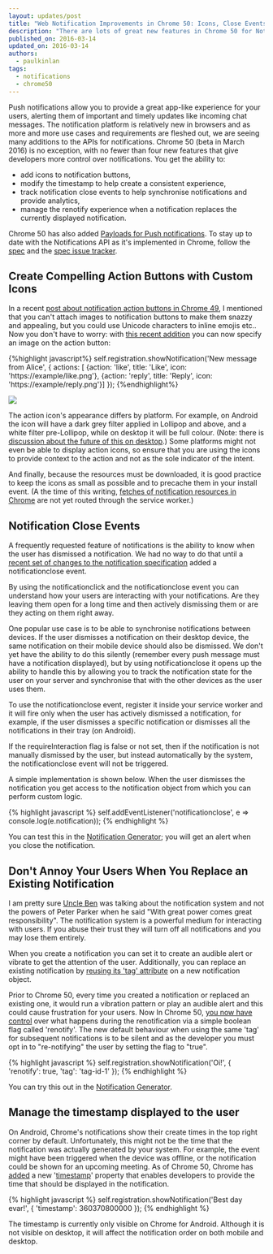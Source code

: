 ```yaml
---
layout: updates/post
title: "Web Notification Improvements in Chrome 50: Icons, Close Events, Renotify Preferences and Timestamps"
description: "There are lots of great new features in Chrome 50 for Notifications, here is a rundown."
published_on: 2016-03-14
updated_on: 2016-03-14
authors:
  - paulkinlan
tags:
  - notifications
  - chrome50
---
```


Push notifications allow you to provide a great app-like experience for your
users, alerting them of important and timely updates like incoming chat
messages. The notification platform is relatively new in browsers and as more
and more use cases and requirements are fleshed out, we are seeing many
additions to the APIs for notifications.
Chrome 50 (beta in March 2016) is no exception, with no fewer than four new
features that give developers more control over notifications. You get the
ability to:

* add icons to notification buttons,
* modify the timestamp to help create a consistent experience,
* track notification close events to help synchronise notifications and provide
  analytics,
* manage the renotify experience when a notification replaces the currently
  displayed notification.

Chrome 50 has also added [Payloads for Push
notifications](https://developers.google.com/web/updates). To stay up to date
with the Notifications API as it's implemented in Chrome, follow the
[spec](https://notifications.spec.whatwg.org/) and the [spec issue
tracker](https://github.com/whatwg/notifications/issues).

## Create Compelling Action Buttons with Custom Icons

In a recent [post about notification action buttons in Chrome
49](https://developers.google.com/web/updates/2016/01/notification-actions?hl=en),
I mentioned that you can't attach images to notification buttons to make them
snazzy and appealing, but you could use Unicode characters to inline emojis
etc.. Now you don't have to worry: with [this
recent addition](https://bugs.chromium.org/p/chromium/issues/detail?id=581336)
you can now specify an image on the action button:

{%highlight javascript%}
self.registration.showNotification('New message from Alice', {
  actions: [
   {action: 'like', title: 'Like', icon: 'https://example/like.png'},
   {action: 'reply', title: 'Reply', icon: 'https://example/reply.png'}]
});
{%endhighlight%}

<img src="/web/updates/images/2016/03/notifications/desktop.png" />

The action icon's appearance differs by platform. For example, on Android the
icon will have a dark grey filter applied in Lollipop and above, and a white
filter pre-Lollipop, while on desktop it will be full colour. (Note: there is
[discussion about the future of this on desktop](https://bugs.chromium.org/p/chromium/issues/detail?id=589837).) Some
platforms might not even be able to display action icons, so ensure that you are
using the icons to provide context to the action and not as the sole indicator
of the intent.

And finally, because the resources must be downloaded, it is good practice to
keep the icons as small as possible and to precache them in your install event.
(A the time of this writing, [fetches of notification resources in
Chrome](https://bugs.chromium.org/p/chromium/issues/detail?id=592188) are not
yet routed through the service worker.)

## Notification Close Events

A frequently requested feature of notifications is the ability to know when the
user has dismissed a notification. We had no way to do that until a [recent set
of changes to the notification specification](https://github.com/whatwg/notifications/pull/61)
added a notificationclose event.

By using the notificationclick and the notificationclose event you can
understand how your users are interacting with your notifications. Are they
leaving them open for a long time and then actively dismissing them or are they
acting on them right away.

One popular use case is to be able to synchronise notifications between devices.
If the user dismisses a notification on their desktop device, the same
notification on their mobile device should also be dismissed. We don't yet have
the ability to do this silently (remember every push message must have a
notification displayed), but by using notificationclose it opens up the ability
to handle this by allowing you to track the notification state for the user on
your server and synchronise that with the other devices as the user uses them.

To use the notificationclose event, register it inside your service worker and
it will fire only when the user has actively dismissed a notification, for
example, if the user dismisses a specific notification or dismisses all the
notifications in their tray (on Android).

If the requireInteraction flag is false or not set, then if the notification is
not manually dismissed by the user, but instead automatically by the system, the
notificationclose event will not be triggered.

A simple implementation is shown below. When the user dismisses the notification
you get access to the notification object from which you can perform custom
logic.

{% highlight javascript %}
self.addEventListener('notificationclose', e => console.log(e.notification));
{% endhighlight %}

You can test this in the [Notification Generator](https://tests.peter.sh/notification-generator/#notificationCloseEvent=true);
you will get an alert when you close the notification.

## Don't Annoy Your Users When You Replace an Existing Notification

I am pretty sure [Uncle Ben](https://en.wikipedia.org/wiki/Uncle_Ben) was
talking about the notification system and not the powers of Peter Parker when he
said "With great power comes great responsibility". The notification system is a
powerful medium for interacting with users. If you abuse their trust they will
turn off all notifications and you may lose them entirely.

When you create a notification you can set it to create an audible alert or
vibrate to get the attention of the user. Additionally, you can replace an
existing notification by [reusing its 'tag' attribute](https://notifications.spec.whatwg.org/#renotify-preference-flag) on a
new notification object.

Prior to Chrome 50, every time you created a notification or replaced an
existing one, it would run a vibration pattern or play an audible alert and this
could cause frustration for your users.  Now In Chrome 50, [you now have
control](https://bugs.chromium.org/p/chromium/issues/detail?id=442133) over what
happens during the renotification via a simple boolean flag called 'renotify'.
The new default behaviour when using the same 'tag' for subsequent notifications
is to be silent and as the developer you must opt in to "re-notifying" the user
by setting the flag to "true".

{% highlight javascript %}
self.registration.showNotification('Oi!', {
  'renotify': true,
  'tag': 'tag-id-1'
});
{% endhighlight %}

You can try this out in the [Notification Generator](https://tests.peter.sh/notification-generator/#tag=1;;renotify=true).

## Manage the timestamp displayed to the user

On Android, Chrome's notifications show their create times in the top right
corner by default. Unfortunately, this might not be the time that the
notification was actually generated by your system. For example, the event might
have been triggered when the device was offline, or the notification could be
shown for an upcoming meeting.
As of Chrome 50, Chrome has
[added](https://code.google.com/p/chromium/issues/detail?id=538720) a new
'[timestamp](https://notifications.spec.whatwg.org/#dom-notification-timestamp)'
property that enables developers to provide the time that should be displayed in
the notification.

{% highlight javascript %}
self.registration.showNotification('Best day evar!', {
  'timestamp': 360370800000
});
{% endhighlight %}

The timestamp is currently only visible on Chrome for Android. Although it is
not visible on desktop, it will affect the notification order on both mobile and
desktop.
